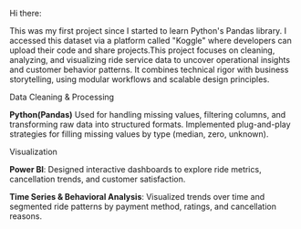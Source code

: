 Hi there:

This was my first project since I started to learn Python's Pandas library. I accessed this dataset via a platform called "Koggle" where developers can upload their code and share projects.This project focuses on cleaning, analyzing, and visualizing ride service data to uncover operational insights and customer behavior patterns. It combines technical rigor with business storytelling, using modular workflows and scalable design principles.




Data Cleaning & Processing

**Python(Pandas)** Used for handling missing values, filtering columns, and transforming raw data into structured formats. Implemented plug-and-play strategies for filling missing values by type (median, zero, unknown).


Visualization

**Power BI**: Designed interactive dashboards to explore ride metrics, cancellation trends, and customer satisfaction.

**Time Series & Behavioral Analysis**: Visualized trends over time and segmented ride patterns by payment method, ratings, and cancellation reasons.





